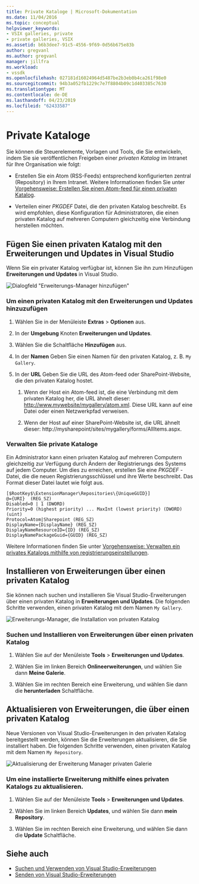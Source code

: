 ```yaml
---
title: Private Kataloge | Microsoft-Dokumentation
ms.date: 11/04/2016
ms.topic: conceptual
helpviewer_keywords:
- VSIX galleries, private
- private galleries, VSIX
ms.assetid: b6b3dee7-91c5-4556-9f69-0d56b675e83b
author: gregvanl
ms.author: gregvanl
manager: jillfra
ms.workload:
- vssdk
ms.openlocfilehash: 027181d16024964d5487be2b3eb0b4ca261f98e0
ms.sourcegitcommit: 94b3a052fb1229c7e7f8804b09c1d403385c7630
ms.translationtype: MT
ms.contentlocale: de-DE
ms.lasthandoff: 04/23/2019
ms.locfileid: "62433587"
---
```

# <a name="private-galleries"></a>Private Kataloge
Sie können die Steuerelemente, Vorlagen und Tools, die Sie entwickeln, indem Sie sie veröffentlichen Freigeben einer *privaten Katalog* im Intranet für Ihre Organisation wie folgt:

- Erstellen Sie ein Atom (RSS-Feeds) entsprechend konfigurierten zentral (Repository) in Ihrem Intranet. Weitere Informationen finden Sie unter [Vorgehensweise: Erstellen Sie einen Atom-feed für einen privaten Katalog](../extensibility/how-to-create-an-atom-feed-for-a-private-gallery.md).

- Verteilen einer *PKGDEF* Datei, die den privaten Katalog beschreibt. Es wird empfohlen, diese Konfiguration für Administratoren, die einen privaten Katalog auf mehreren Computern gleichzeitig eine Verbindung herstellen möchten.

## <a name="add-a-private-gallery-to-extensions-and-updates-in-visual-studio"></a>Fügen Sie einen privaten Katalog mit den Erweiterungen und Updates in Visual Studio
 Wenn Sie ein privater Katalog verfügbar ist, können Sie ihn zum Hinzufügen **Erweiterungen und Updates** in Visual Studio.

 ![Dialogfeld "Erweiterungs-Manager hinzufügen"](../extensibility/media/em_adddialog.png "EM_AddDialog")

### <a name="to-add-a-private-gallery-to-extensions-and-updates"></a>Um einen privaten Katalog mit den Erweiterungen und Updates hinzuzufügen

1. Wählen Sie in der Menüleiste **Extras** > **Optionen** aus.

2. In der **Umgebung** Knoten **Erweiterungen und Updates**.

3. Wählen Sie die Schaltfläche **Hinzufügen** aus.

4. In der **Namen** Geben Sie einen Namen für den privaten Katalog, z. B. `My Gallery`.

5. In der **URL** Geben Sie die URL des Atom-feed oder SharePoint-Website, die den privaten Katalog hostet.

    1. Wenn der Host ein Atom-feed ist, die eine Verbindung mit dem privaten Katalog her, die URL ähnelt dieser: http://www.mywebsite/mygallery/atom.xml.  Diese URL kann auf eine Datei oder einen Netzwerkpfad verweisen.

    2. Wenn der Host auf einer SharePoint-Website ist, die URL ähnelt dieser: http://mysharepoint/sites/mygallery/forms/AllItems.aspx.

### <a name="manage-private-galleries"></a>Verwalten Sie private Kataloge
 Ein Administrator kann einen privaten Katalog auf mehreren Computern gleichzeitig zur Verfügung durch Ändern der Registrierungs des Systems auf jedem Computer. Um dies zu erreichen, erstellen Sie eine *PKGDEF* -Datei, die die neuen Registrierungsschlüssel und ihre Werte beschreibt.  Das Format dieser Datei lautet wie folgt aus.

```
[$RootKey$\ExtensionManager\Repositories\{UniqueGUID}]
@={URI}  (REG_SZ)
Disabled=0 | 1 (DWORD)
Priority=0 (highest priority) ... MaxInt (lowest priority) (DWORD) (uint)
Protocol=Atom|Sharepoint (REG_SZ)
DisplayName={DisplayName} (REG_SZ)
DisplayNameResourceID={ID} (REG_SZ)
DisplayNamePackageGuid={GUID} (REG_SZ)

```

 Weitere Informationen finden Sie unter [Vorgehensweise: Verwalten ein privates Katalogs mithilfe von registrierungseinstellungen](../extensibility/how-to-manage-a-private-gallery-by-using-registry-settings.md).

## <a name="install-extensions-from-a-private-gallery"></a>Installieren von Erweiterungen über einen privaten Katalog
 Sie können nach suchen und installieren Sie Visual Studio-Erweiterungen über einen privaten Katalog in **Erweiterungen und Updates**. Die folgenden Schritte verwenden, einen privaten Katalog mit dem Namen `My Gallery`.

 ![Erweiterungs-Manager, die Installation von privaten Katalog](../extensibility/media/em_.png "EM_")

### <a name="to-search-for-and-install-extensions-from-a-private-gallery"></a>Suchen und Installieren von Erweiterungen über einen privaten Katalog

1. Wählen Sie auf der Menüleiste **Tools** > **Erweiterungen und Updates**.

2. Wählen Sie im linken Bereich **Onlineerweiterungen**, und wählen Sie dann **Meine Galerie**.

3. Wählen Sie im rechten Bereich eine Erweiterung, und wählen Sie dann die **herunterladen** Schaltfläche.

## <a name="update-extensions-from-a-private-gallery"></a>Aktualisieren von Erweiterungen, die über einen privaten Katalog
 Neue Versionen von Visual Studio-Erweiterungen in den privaten Katalog bereitgestellt werden, können Sie die Erweiterungen aktualisieren, die Sie installiert haben. Die folgenden Schritte verwenden, einen privaten Katalog mit dem Namen `My Repository`.

 ![Aktualisierung der Erweiterung Manager privaten Galerie](../extensibility/media/em_update.png "EM_Update")

### <a name="to-update-an-installed-extension-from-a-private-gallery"></a>Um eine installierte Erweiterung mithilfe eines privaten Katalogs zu aktualisieren.

1. Wählen Sie auf der Menüleiste **Tools** > **Erweiterungen und Updates**.

2. Wählen Sie im linken Bereich **Updates**, und wählen Sie dann **mein Repository**.

3. Wählen Sie im rechten Bereich eine Erweiterung, und wählen Sie dann die **Update** Schaltfläche.

## <a name="see-also"></a>Siehe auch
- [Suchen und Verwenden von Visual Studio-Erweiterungen](../ide/finding-and-using-visual-studio-extensions.md)
- [Senden von Visual Studio-Erweiterungen](../extensibility/shipping-visual-studio-extensions.md)